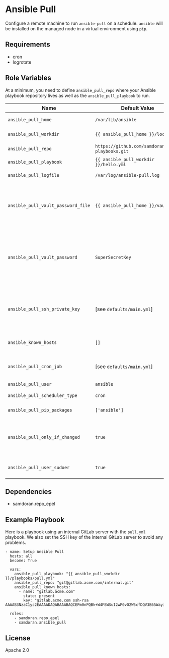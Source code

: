 Ansible Pull
=========

Configure a remote machine to run `ansible-pull` on a schedule. `ansible` will be installed on the managed node in a virtual environment using `pip`.

Requirements
------------

- cron
- logrotate

Role Variables
--------------

At a minimum, you need to define `ansible_pull_repo` where your Ansible playbook repository lives as well as the `ansible_pull_playbook` to run.

| Name              | Default Value       | Description          |
|-------------------|---------------------|----------------------|
| `ansible_pull_home` | `/var/lib/ansible` | Main directory for ansible-pull configuration and data. |
| `ansible_pull_workdir` | `{{ ansible_pull_home }}/local` | Directory where repository is cloned. |
| `ansible_pull_repo` | `https://github.com/samdoran/demo-playbooks.git` | Remote repository to clone when running `ansible-pull`. |
| `ansible_pull_playbook` | `{{ ansible_pull_workdir }}/hello.yml` | Playbook to run with `ansible-pull`. |
| `ansible_pull_logfile` | `/var/log/ansible-pull.log` | Where to log output from `ansible-pull`. Also gets rotated. |
| `ansible_pull_vault_password_file` | `{{ ansible_pull_home }}/vault` | File to hold Ansible vault key. **Not recommonded unless you aware of the implications of storing keys in clear text on remote hosts, or you are using a script to get the secret from an external source.** |
| `ansible_pull_vault_password` | `SuperSecretKey` | Vault key, in plain text, that will be inserted into `{{ ansible_pull_vault_password_file }}`. **Not recommonded unless you aware of the implications of storing keys in clear text on remote hosts, or you are using a script to get the secret from an external source.** |
| `ansible_pull_ssh_private_key` | [see `defaults/main.yml`] | Optionally define an SSH private key that will be installed for `{{ ansible_pull_user }}` on the remote host. If this is not defined, a new key will be generated and the public SSH key will be output at the end of the play. |
| `ansible_known_hosts` | `[]` | List of SSH host keys to add to `known_hosts` for `{{ ansible_pull_user }}`. |
| `ansible_pull_cron_job` | [see `defaults/main.yml`] | Configuration for a job that runs `ansible-pull`. The default settings run `ansible-pull` every 30 minutes. |
| `ansible_pull_user` | `ansible` | User that will run `ansible-pull`. |
| `ansible_pull_scheduler_type` | `cron` | The scheduler type to use, can be either `cron` or `systemd`. |
| `ansible_pull_pip_packages` | `['ansible']` | List of Python packages to install in the virtual environment. |
| `ansible_pull_only_if_changed` | `true` | Whether to execute the playbook only if the repository changes. Note that this saves computing power most of the time, but if the play fails it will not rerun until the repository changes. |
| `ansible_pull_user_sudoer` | `true` | Whether to give `{{ ansible_pull_users }}` the right to run any command as any user. |


Dependencies
------------

- samdoran.repo_epel

Example Playbook
----------------

Here is a playbook using an internal GitLab server with the `pull.yml` playbook. We also set the SSH key of the internal GitLab server to avoid any problems.

    - name: Setup Ansible Pull
      hosts: all
      become: True

      vars:
        ansible_pull_playbook: "{{ ansible_pull_workdir }}/playbooks/pull.yml"
        ansible_pull_repo: "git@gitlab.acme.com/internal.git"
        ansible_pull_known_hosts:
          - name: "gitlab.acme.com"
            state: present
            key: "gitlab.acme.com ssh-rsa AAAAB3NzaC1yc2EAAAADAQABAAABAQCEPm0nPQBk+W4FBWSuI2wP0vO2W5cfDQV3B65WayiQPCh5kQIaTfDaRXIHACu9GcZRx5mhTsXYt+jY2egvLwazX5xvvQqDZX7wLw+qJXnpb1pqS7koINnAopGspp5v/+KPk7e3SRbLdNDk8O/g7uXb1PwaryebQM2+eluDebh1zbDd2QgKHf1/p4gZ66m4QJ9s17+Qzj3AJO+5fNr9z0MxPkYkf3jLvJ8PmAqGT+6AYlAh889yCrrC+yGj7VH/H6P3dEakj2xEx3Ib4g42EjKOpumoCVLY6dKrtSlkyOVBEOkf7G3liIV2ZNm6smWsJsnCTMPy4o9ioxF+x5GG1nsL"

      roles:
        - samdoran.repo_epel
        - samdoran.ansible_pull

License
-------

Apache 2.0
